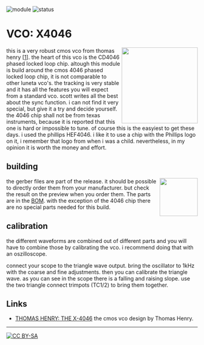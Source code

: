 ![module](https://img.shields.io/badge/module-VCO-yellow)
![status](https://img.shields.io/badge/status-work%20in%20progress-orange)

 # VCO: X4046
<a href="https://photos.app.goo.gl/NhE2TPGxzUfEHXZ19"><img align="right" src="https://spielhuus.github.io/elektrophon/images/4046-logo-tmb.jpg" height="200px"></img></a>
this is a very robust cmos vco from thomas henry [[1][1]]. the heart of this vco is the CD4046 phased locked loop chip. altough this module is build around the cmos 4046 phased locked loop chip, it is not comparable to other luneta vco's. the tracking is very stable and it has all the features you will expect from a standard vco. scott writes all the best about the sync function. i can not find it very special, but give it a try and decide yourself. the 4046 chip shall not be from texas instruments, because it is reported that this one is hard or impossible to tune. of course this is the easyiest to get these days. i used the phillips HEF4046. i like it to use a chip with the Phillips logo on it, i remember that logo from when i was a child. nevertheless, in my opinion it is worth the money and effort.

## building

<a href="https://spielhuus.github.io/elektrophon/schemas/4046.pdf"><img align="right" src="https://spielhuus.github.io/elektrophon/images/4046-schemas.png" height="100px"></img></a> the gerber files are part of the release. it should be possible to directly order them from your manufacturer. but check the result on the preview when you order them. The parts are in the [BOM](BOM.md). with the exception of the 4046 chip there are no special parts needed for this build.


## calibration

the different waveforms are combined out of different parts and you will have to combine those by calibrating the vco. i recommend doing that with an oszilloscope.

connect your scope to the triangle wave output. 
bring the oscillator to 1kHz with the coarse and fine adjustments. 
then you can calibrate the triangle wave. as you can see in the scope there is a falling and raising slope. use the two triangle connect trimpots (TC1/2) to bring them together.

 ## Links

* [THOMAS HENRY: THE X-4046][1] the cmos vco design by Thomas Henry.


---
[![CC BY-SA](https://licensebuttons.net/l/by-sa/3.0/88x31.png)](https://creativecommons.org/licenses/by-sa/4.0/)



[1]: https://http://birthofasynth.com/Thomas_Henry/Pages/X-4046.html
